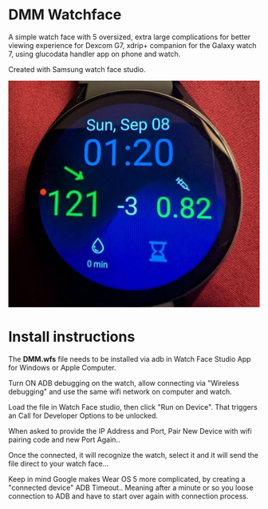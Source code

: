 # DMM Watchface

A simple watch face with 5 oversized, extra large complications for better viewing experience for Dexcom G7, xdrip+ companion for the Galaxy watch 7, using glucodata handler app on phone and watch.

Created with Samsung watch face studio.

![](DMM.jpg)

# Install instructions

The **DMM.wfs** file needs to be installed via adb in Watch Face Studio App for Windows or Apple Computer.

Turn ON ADB debugging on the watch, allow connecting via "Wireless debugging" and use the same wifi network on computer and watch.

Load the file in Watch Face studio, then click "Run on Device". That triggers an Call for Developer Options to be unlocked.

When asked to provide the IP Address and Port, Pair New Device with wifi pairing code and new Port Again..

Once the connected, it will recognize the watch, select it and it will send the file direct to your watch face...

Keep in mind Google makes Wear OS 5 more complicated, by creating a "connected device" ADB Timeout.. Meaning after a minute or so you loose connection to ADB and have to start over again with connection process.
